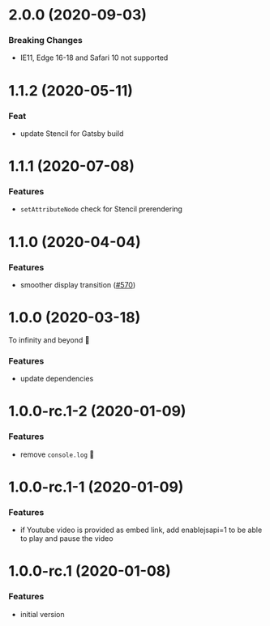 # 2.0.0 (2020-09-03)

### Breaking Changes

- IE11, Edge 16-18 and Safari 10 not supported

# 1.1.2 (2020-05-11)

### Feat

- update Stencil for Gatsby build

# 1.1.1 (2020-07-08)

### Features

- `setAttributeNode` check for Stencil prerendering

# 1.1.0 (2020-04-04)

### Features

- smoother display transition ([#570](https://github.com/deckgo/deckdeckgo/issues/570))

# 1.0.0 (2020-03-18)

To infinity and beyond 🚀

### Features

- update dependencies

# 1.0.0-rc.1-2 (2020-01-09)

### Features

- remove `console.log` 🙈

# 1.0.0-rc.1-1 (2020-01-09)

### Features

- if Youtube video is provided as embed link, add enablejsapi=1 to be able to play and pause the video

# 1.0.0-rc.1 (2020-01-08)

### Features

- initial version
